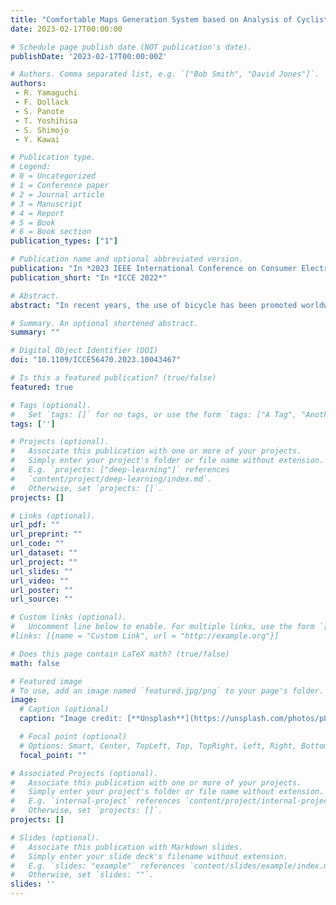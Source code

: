 ```yaml
---
title: "Comfortable Maps Generation System based on Analysis of Cyclists' Facial Expressions using a Bike-mounted Smartphone"
date: 2023-02-17T00:00:00

# Schedule page publish date (NOT publication's date).
publishDate: '2023-02-17T00:00:00Z'

# Authors. Comma separated list, e.g. `["Bob Smith", "David Jones"]`.
authors:
 - R. Yamaguchi
 - F. Dollack
 - S. Panote
 - T. Yoshihisa
 - S. Shimojo
 - Y. Kawai

# Publication type.
# Legend:
# 0 = Uncategorized
# 1 = Conference paper
# 2 = Journal article
# 3 = Manuscript
# 4 = Report
# 5 = Book
# 6 = Book section
publication_types: ["1"]

# Publication name and optional abbreviated version.
publication: "In *2023 IEEE International Conference on Consumer Electronics*."
publication_short: "In *ICCE 2022*"

# Abstract.
abstract: "In recent years, the use of bicycle has been promoted worldwide as a healthy and economical means of transportation, and bicycles are attracting attention as a means of last mile transportation in MaaS. In this research, potential comfort of the riding environment is extracted from facial expressions during the bicycle ride. By acquiring the driver's facial expressions and scenery from a smartphone mounted on the bicycle and analyzing the emotions, the system extracts the user's potential comfort of the riding environment and automatically annotates the locations. This can then be used for navigation and location feature mapping. In addition, by explicitly collecting user feedback on ride comfort, the system can learn latent comfort for the driving environment. In this paper, we construct a latent comfort analysis and the map generation system for locations based on facial expressions, and demonstrate it experimentally on 17 users living in the Kansai region in Japan."

# Summary. An optional shortened abstract.
summary: ""

# Digital Object Identifier (DOI)
doi: "10.1109/ICCE56470.2023.10043467"

# Is this a featured publication? (true/false)
featured: true

# Tags (optional).
#   Set `tags: []` for no tags, or use the form `tags: ["A Tag", "Another Tag"]` for one or more tags.
tags: ['']

# Projects (optional).
#   Associate this publication with one or more of your projects.
#   Simply enter your project's folder or file name without extension.
#   E.g. `projects: ["deep-learning"]` references
#   `content/project/deep-learning/index.md`.
#   Otherwise, set `projects: []`.
projects: []

# Links (optional).
url_pdf: ""
url_preprint: ""
url_code: ""
url_dataset: ""
url_project: ""
url_slides: ""
url_video: ""
url_poster: ""
url_source: ""

# Custom links (optional).
#   Uncomment line below to enable. For multiple links, use the form `[{...}, {...}, {...}]`.
#links: [{name = "Custom Link", url = "http://example.org"}]

# Does this page contain LaTeX math? (true/false)
math: false

# Featured image
# To use, add an image named `featured.jpg/png` to your page's folder.
image:
  # Caption (optional)
  caption: "Image credit: [**Unsplash**](https://unsplash.com/photos/pLCdAaMFLTE)"

  # Focal point (optional)
  # Options: Smart, Center, TopLeft, Top, TopRight, Left, Right, BottomLeft, Bottom, BottomRight
  focal_point: ""

# Associated Projects (optional).
#   Associate this publication with one or more of your projects.
#   Simply enter your project's folder or file name without extension.
#   E.g. `internal-project` references `content/project/internal-project/index.md`.
#   Otherwise, set `projects: []`.
projects: []

# Slides (optional).
#   Associate this publication with Markdown slides.
#   Simply enter your slide deck's filename without extension.
#   E.g. `slides: "example"` references `content/slides/example/index.md`.
#   Otherwise, set `slides: ""`.
slides: ''
---
```

